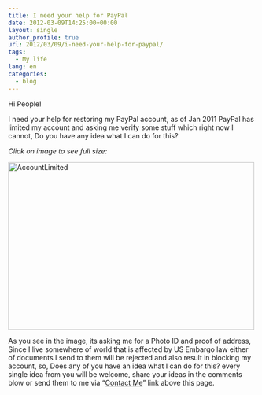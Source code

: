 ```yaml
---
title: I need your help for PayPal
date: 2012-03-09T14:25:00+00:00
layout: single
author_profile: true
url: 2012/03/09/i-need-your-help-for-paypal/
tags:
  - My life
lang: en
categories: 
  - blog
---
```

Hi People!

I need your help for restoring my PayPal account, as of Jan 2011 PayPal has limited my account and asking me verify some stuff which right now I cannot, Do you have any idea what I can do for this?

_Click on image to see full size:_

[<img class="aligncenter size-full wp-image-180" alt="AccountLimited" src="/images/2012/03/AccountLimited.jpg" width="500" height="341" srcset="/images/sites/2/2012/03/AccountLimited.jpg 500w, /images/sites/2/2012/03/AccountLimited-300x204.jpg 300w" sizes="(max-width: 500px) 100vw, 500px" />](/images/2012/03/AccountLimited.jpg)

As you see in the image, its asking me for a Photo ID and proof of address, Since I live somewhere of world that is affected by US Embargo law either of documents I send to them will be rejected and also result in blocking my account, so, Does any of you have an idea what I can do for this? every single idea from you will be welcome, share your ideas in the comments blow or send them to me via “<a href="/contact-me" target="_blank">Contact Me</a>” link above this page.
